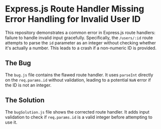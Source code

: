 # Express.js Route Handler Missing Error Handling for Invalid User ID

This repository demonstrates a common error in Express.js route handlers:  failure to handle invalid input gracefully.  Specifically, the `/users/:id` route attempts to parse the `id` parameter as an integer without checking whether it's actually a number. This leads to a crash if a non-numeric ID is provided.

## The Bug
The `bug.js` file contains the flawed route handler.  It uses `parseInt` directly on the `req.params.id` without validation, leading to a potential `NaN` error if the ID is not an integer.

## The Solution
The `bugSolution.js` file shows the corrected route handler.  It adds input validation to check if `req.params.id` is a valid integer before attempting to use it.